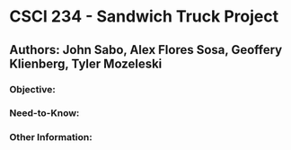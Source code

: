 # CSCI 234 - Sandwich Truck Project
## Authors: John Sabo, Alex Flores Sosa, Geoffery Klienberg, Tyler Mozeleski

### Objective:


### Need-to-Know:


### Other Information:
